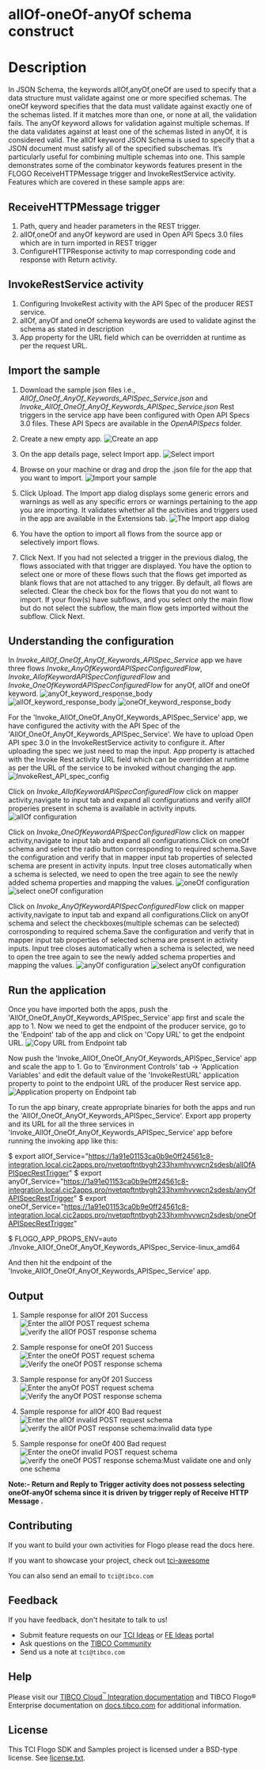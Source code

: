 # allOf-oneOf-anyOf schema construct

# Description

In JSON Schema, the keywords allOf,anyOf,oneOf are used to specify that a data structure must validate against one or more specified schemas.
The oneOf keyword specifies that the data must validate against exactly one of the schemas listed. If it matches more than one, or none at all, the validation fails.
The anyOf keyword allows for validation against multiple schemas. If the data validates against at least one of the schemas listed in anyOf, it is considered valid.
The allOf keyword JSON Schema is used to specify that a JSON document must satisfy all of the specified subschemas. It’s particularly useful for combining multiple schemas into one.
This sample demonstrates some of the combinator keywords features present in the FLOGO ReceiveHTTPMessage trigger and InvokeRestService activity. Features which are covered in these sample apps are:

## ReceiveHTTPMessage trigger
1. Path, query and header parameters in the REST trigger.
2. allOf,oneOf and anyOf keyword are used in Open API Specs 3.0 files which are in turn imported in REST trigger
3. ConfigureHTTPResponse activity to map corresponding code and response with Return activity.

## InvokeRestService activity
1. Configuring InvokeRest activity with the API Spec of the producer REST service.
2. allOf, anyOf and oneOf schema keywords are used to validate aginst the schema as stated in description
3. App property for the URL field which can be overridden at runtime as per the request URL.

## Import the sample
1. Download the sample json files i.e., *AllOf_OneOf_AnyOf_Keywords_APISpec_Service.json* and *Invoke_AllOf_OneOf_AnyOf_Keywords_APISpec_Service.json* 
Rest triggers in the service app have been configured with Open API Specs 3.0 files. These API Specs are available in the *OpenAPISpecs* folder.

2. Create a new empty app.
![Create an app](../../import-screenshots/2.png)

3. On the app details page, select Import app.
![Select import](../../import-screenshots/3.png)

4. Browse on your machine or drag and drop the .json file for the app that you want to import.
![Import your sample](../../import-screenshots/4.png)

5. Click Upload. The Import app dialog displays some generic errors and warnings as well as any specific errors or warnings pertaining to the app you are importing. It validates whether all the activities and triggers used in the app are available in the Extensions tab.
![The Import app dialog](../../import-screenshots/5.png)

6. You have the option to import all flows from the source app or selectively import flows.

7. Click Next. If you had not selected a trigger in the previous dialog, the flows associated with that trigger are displayed. You have the option to select one or more of these flows such that the flows get imported as blank flows that are not attached to any trigger. By default, all flows are selected. Clear the check box for the flows that you do not want to import. If your flow(s) have subflows, and you select only the main flow but do not select the subflow, the main flow gets imported without the subflow. Click Next.


## Understanding the configuration
In *Invoke_AllOf_OneOf_AnyOf_Keywords_APISpec_Service* app we have three flows *Invoke_AnyOfKeywordAPISpecConfiguredFlow*, *Invoke_AllofKeywordAPISpecConfiguredFlow* and *Invoke_OneOfKeywordAPISpecConfiguredFlow* for anyOf, allOf and oneOf keyword.
![anyOf_keyword_response_body](./import-screenshots/anyOf_response_body.png)
![allOf_keyword_response_body](./import-screenshots/allOf_response_body.png)
![oneOf_keyword_response_body](./import-screenshots/oneOf_response_body.png)

For the 'Invoke_AllOf_OneOf_AnyOf_Keywords_APISpec_Service' app, we have configured the activity with the API Spec of the 'AllOf_OneOf_AnyOf_Keywords_APISpec_Service'. We have to upload Open API spec 3.0 in the InvokeRestService activity to configure it. After uploading the spec we just need to map the input.
App property is attached with the Invoke Rest activity URL field which can be overridden at runtime as per the URL of the service to be invoked without changing the app.
![InvokeRest_API_spec_config](./import-screenshots/Import_InvokeRest_API_spec.png)

Click on *Invoke_AllofKeywordAPISpecConfiguredFlow* click on mapper activity,navigate to input tab and expand all configurations and verify allOf properies present in schema is available in activity inputs. 
![allOf configuration](../../import-screenshots/allOfProperties.png)

Click on *Invoke_OneOfKeywordAPISpecConfiguredFlow* click on mapper activity,navigate to input tab and expand all configurations.Click on oneOf schema and select the radio button corresponding to required schema.Save the configuration and verify that in mapper input tab properties of selected schema are present in activity inputs. Input tree closes automatically when a schema is selected, we need to open the tree again to see the newly added schema properties and mapping the values.
![oneOf configuration](../../import-screenshots/selectOneOfSchema.png)
![select oneOf configuration](../../import-screenshots/select_oneOf_configuration.png)

Click on *Invoke_AnyOfKeywordAPISpecConfiguredFlow* click on mapper activity,navigate to input tab and expand all configurations.Click on anyOf schema and select the checkboxes(multiple schemas can be selected) corrosponding to required schema.Save the configuration and verify that in mapper input tab properties of selected schema are present in activity inputs. Input tree closes automatically when a schema is selected, we need to open the tree again to see the newly added schema properties and mapping the values.
![anyOf configuration](../../import-screenshots/selectAnyOfSchema.png)
![select anyOf configuration](../../import-screenshots/select_anyOf_configuration.png)

## Run the application

Once you have imported both the apps, push the 'AllOf_OneOf_AnyOf_Keywords_APISpec_Service' app first and scale the app to 1. Now we need to get the endpoint of the producer service, go to the 'Endpoint' tab of the app and click on 'Copy URL' to get the endpoint URL.
![Copy URL from Endpoint tab](./import-screenshots/copy_service_URL.png)

Now push the 'Invoke_AllOf_OneOf_AnyOf_Keywords_APISpec_Service' app and scale the app to 1. Go to 'Environment Controls' tab -> 'Application Variables' and edit the default value of the 'InvokeRestURL' application property to point to the endpoint URL of the producer Rest service app.
![Application property on Endpoint tab](./import-screenshots/updateServiceUrl_EnvControlstab.png)

To run the app binary, create appropriate binaries for both the apps and run the 'AllOf_OneOf_AnyOf_Keywords_APISpec_Service'. Export app property and its URL for all the three services in  'Invoke_AllOf_OneOf_AnyOf_Keywords_APISpec_Service' app before running the invoking app like this:

 $ export allOf_Service="https://1a91e01153ca0b9e0ff24561c8-integration.local.cic2apps.pro/nvetqpftntbygh233hxmhvvwcn2sdesb/allOfAPISpecRestTrigger"
 $ export anyOf_Service="https://1a91e01153ca0b9e0ff24561c8-integration.local.cic2apps.pro/nvetqpftntbygh233hxmhvvwcn2sdesb/anyOfAPISpecRestTrigger"
 $ export oneOf_Service="https://1a91e01153ca0b9e0ff24561c8-integration.local.cic2apps.pro/nvetqpftntbygh233hxmhvvwcn2sdesb/oneOfAPISpecRestTrigger"

 $ FLOGO_APP_PROPS_ENV=auto ./Invoke_AllOf_OneOf_AnyOf_Keywords_APISpec_Service-linux_amd64 

And then hit the endpoint of the 'Invoke_AllOf_OneOf_AnyOf_Keywords_APISpec_Service' app.

## Output

1. Sample response for allOf 201 Success 
![Enter the allOf POST request schema](../../import-screenshots/allOf_request_payload.png)
![verify the allOf POST response schema](../../import-screenshots/allOf_response_payload.png)

2. Sample response for oneOf 201 Success 
![Enter the oneOf POST request schema](../../import-screenshots/oneOf_request_payload.png)
![Verify the oneOf POST response schema](../../import-screenshots/oneOf_response_payload.png)

3. Sample response for anyOf 201 Success 
![Enter the anyOf POST request schema](../../import-screenshots/anyOf_request_payload.png)
![Verify the anyOf POST response schema](../../import-screenshots/anyOf_response_payload.png)

4. Sample response for allOf 400 Bad request
![Enter the allOf invalid POST request schema](../../import-screenshots/allOf_invalid_request_payload.png)
![verify the allOf POST response schema:invalid data type](../../import-screenshots/allOf_response_invalidDataType_entered.png)

5. Sample response for oneOf 400 Bad request
![Enter the oneOf invalid POST request schema](../../import-screenshots/oneOf_invalid_request_payload.png)
![verify the oneOf POST response schema:Must validate one and only one schema](../../import-screenshots/oneOf_mustValidate_only_one_schema.png)


**Note:- Return and Reply to Trigger activity does not possess selecting oneOf-anyOf schema since it is driven by trigger reply of Receive HTTP Message .**
## Contributing
If you want to build your own activities for Flogo please read the docs here.

If you want to showcase your project, check out [tci-awesome](https://github.com/TIBCOSoftware/tci-awesome)

You can also send an email to `tci@tibco.com`

## Feedback
If you have feedback, don't hesitate to talk to us!

* Submit feature requests on our [TCI Ideas](https://ideas.tibco.com/?project=TCI) or [FE Ideas](https://ideas.tibco.com/?project=FE) portal
* Ask questions on the [TIBCO Community](https://community.tibco.com/answers/product/344006)
* Send us a note at `tci@tibco.com`

## Help
Please visit our [TIBCO Cloud<sup>&trade;</sup> Integration documentation](https://integration.cloud.tibco.com/docs/) and TIBCO Flogo® Enterprise documentation on [docs.tibco.com](https://docs.tibco.com/) for additional information.

## License
This TCI Flogo SDK and Samples project is licensed under a BSD-type license. See [license.txt](license.txt).

